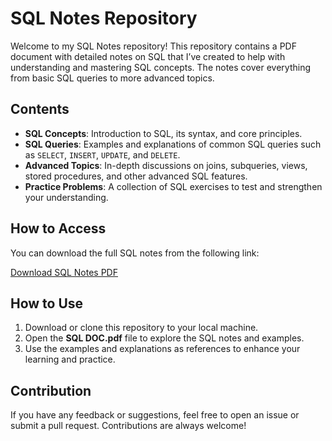 # SQL Notes Repository

Welcome to my SQL Notes repository! This repository contains a PDF document with detailed notes on SQL that I’ve created to help with understanding and mastering SQL concepts. The notes cover everything from basic SQL queries to more advanced topics.

## Contents

- **SQL Concepts**: Introduction to SQL, its syntax, and core principles.
- **SQL Queries**: Examples and explanations of common SQL queries such as `SELECT`, `INSERT`, `UPDATE`, and `DELETE`.
- **Advanced Topics**: In-depth discussions on joins, subqueries, views, stored procedures, and other advanced SQL features.
- **Practice Problems**: A collection of SQL exercises to test and strengthen your understanding.

## How to Access

You can download the full SQL notes from the following link:

[Download SQL Notes PDF](https://github.com/Thirunavukarasu11/SQL-Notes/blob/main/SQL%20DOC.pdf)

## How to Use

1. Download or clone this repository to your local machine.
2. Open the **SQL DOC.pdf** file to explore the SQL notes and examples.
3. Use the examples and explanations as references to enhance your learning and practice.

## Contribution

If you have any feedback or suggestions, feel free to open an issue or submit a pull request. Contributions are always welcome!
